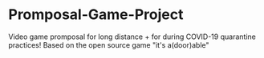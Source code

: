 # Promposal-Game-Project
Video game promposal for long distance + for during COVID-19 quarantine practices!
Based on the open source game "it's a(door)able"

